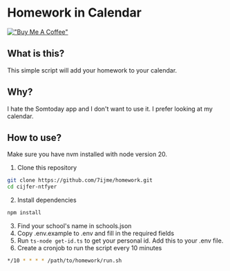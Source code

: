 # Homework in Calendar
[!["Buy Me A Coffee"](https://www.buymeacoffee.com/assets/img/custom_images/orange_img.png)](https://www.buymeacoffee.com/tijme)
## What is this?
This simple script will add your homework to your calendar.

## Why?
I hate the Somtoday app and I don't want to use it. I prefer looking at my
calendar.

## How to use?
Make sure you have nvm installed with node version 20.

1. Clone this repository
```bash
git clone https://github.com/7ijme/homework.git
cd cijfer-ntfyer
```
2. Install dependencies
```bash
npm install
```
3. Find your school's name in schools.json
4. Copy .env.example to .env and fill in the required fields
5. Run `ts-node get-id.ts` to get your personal id. Add this to your .env file.
6. Create a cronjob to run the script every 10 minutes
```bash
*/10 * * * * /path/to/homework/run.sh
```
